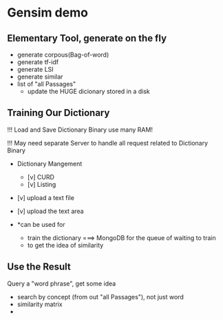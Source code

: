 # Gensim demo

## Elementary Tool, generate on the fly
* generate corpous(Bag-of-word)
* generate tf-idf
* generate LSI
* generate similar
* list of "all Passages"
    * update the HUGE dicionary stored in a disk


## Training Our Dictionary
!!! Load and Save Dictionary Binary use many RAM!

!!! May need separate Server to handle all request related to Dictionary Binary

* Dictionary Mangement
    - [v] CURD
    - [v] Listing

* [v] upload a text file
* [v] upload the text area
* *can be used for
    - train the dictionary ===> MongoDB for the queue of waiting to train
    - to get the idea of similarity


## Use the Result
Query a "word phrase", get some idea
- search by concept (from out "all Passages"), not just word
- similarity matrix
- 

